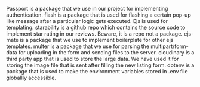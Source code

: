 Passport is a package that we use in our project for implementing authentication.
flash is a package that is used for flashing a certain pop-up like message after a particular logic gets executed.
Ejs is used for templating.
starability is a github repo which contains the source code to implement star rating in our reviews. Beware, it is a repo not a package.
ejs-mate is a package that we use to implement boilerplate for other ejs templates.
multer is a package that we use for parsing the multipart/form-data for uploading in the form and sending files to the server.
cloudinary is a third party app that is used to store the large data. We have used it for storing the image file that is sent after filling the new listing form.
dotenv is a package that is used to make the environment variables stored in .env file globallly accessible.
